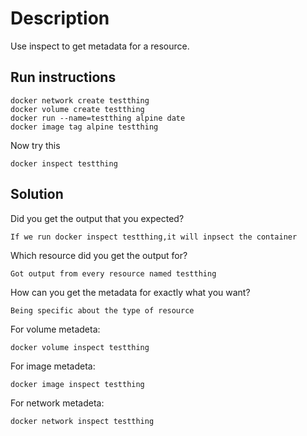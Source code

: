 # Description
Use inspect to get metadata for a resource.

## Run instructions

    docker network create testthing
    docker volume create testthing
    docker run --name=testthing alpine date
    docker image tag alpine testthing

Now try this

    docker inspect testthing

## Solution
Did you get the output that you expected?

    If we run docker inspect testthing,it will inpsect the container
Which resource did you get the output for?

    Got output from every resource named testthing
How can you get the metadata for exactly what you want?

    Being specific about the type of resource

For volume metadeta:

    docker volume inspect testthing
For image metadeta:

    docker image inspect testthing
For network metadeta:

    docker network inspect testthing

